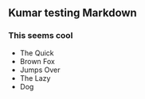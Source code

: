 ## Kumar testing Markdown
### This seems cool

* The Quick
* Brown Fox
* Jumps Over
* The Lazy
* Dog

